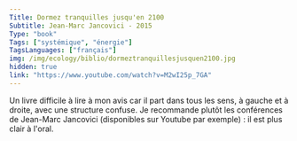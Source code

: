 ```yaml
---
Title: Dormez tranquilles jusqu'en 2100
Subtitle: Jean-Marc Jancovici - 2015
Type: "book"
Tags: ["systémique", "énergie"]
TagsLanguages: ["français"]
img: /img/ecology/biblio/dormeztranquillesjusquen2100.jpg
hidden: true
link: "https://www.youtube.com/watch?v=M2wI25p_7GA"
---
```


Un livre difficile à lire à mon avis car il part dans tous les sens, à gauche et à droite, avec une structure confuse. Je recommande plutôt les conférences de Jean-Marc Jancovici (disponibles sur Youtube par exemple) : il est plus clair à l'oral.